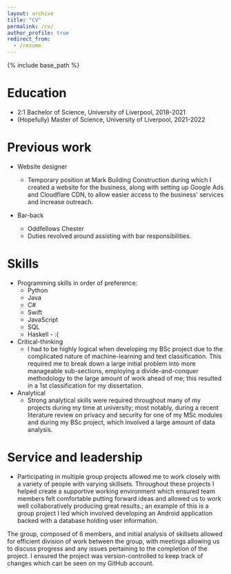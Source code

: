 ```yaml
---
layout: archive
title: "CV"
permalink: /cv/
author_profile: true
redirect_from:
  - /resume
---
```


{% include base_path %}

Education
======
* 2:1 Bachelor of Science, University of Liverpool, 2018-2021
* (Hopefully) Master of Science, University of Liverpool, 2021-2022

Previous work
======
* Website designer
  * Temporary position at Mark Building Construction during which I created a website for the business, along with setting up Google Ads and Cloudflare CDN, to allow easier access to the business' services and increase outreach. 

* Bar-back 
  * Oddfellows Chester
  * Duties revolved around assisting with bar responsibilities.
  
Skills
======
* Programming skills in order of preference:
  * Python
  * Java
  * C#
  * Swift
  * JavaScript
  * SQL
  * Haskell - :(
* Critical-thinking
  * I had to be highly logical when developing my BSc project due to the complicated nature of machine-learning and text classification. This required me to break down a large initial problem into more manageable sub-sections, employing a divide-and-conquer methodology to the large amount of work ahead of me; this resulted in a 1st classification for my dissertation. 
* Analytical
  * Strong analytical skills were required throughout many of my projects during my time at university; most notably, during a recent literature review on privacy and security for one of my MSc modules and during my BSc project, which involved a large amount of data analysis.
  
Service and leadership
======
* Participating in multiple group projects allowed me to work closely with a variety of people with varying skillsets. Throughout these projects I helped create a supportive working environment which ensured team members felt comfortable putting forward ideas and allowed us to work well collaboratively producing great results.; an example of this is a group project I led which involved developing an Android application backed with a database holding user information. 

The group, composed of 6 members, and initial analysis of skillsets allowed for efficient division of work between the group, with meetings allowing us to discuss progress and any issues pertaining to the completion of the project. I ensured the project was version-controlled to keep track of changes which can be seen on my GitHub account.
